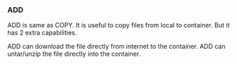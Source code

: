 ### ADD


ADD is same as COPY. It is useful to copy files from local to container. But it has 2 extra capabilities.

ADD can download the file directly from internet to the container.
ADD can untar/unzip the file directly into the container.